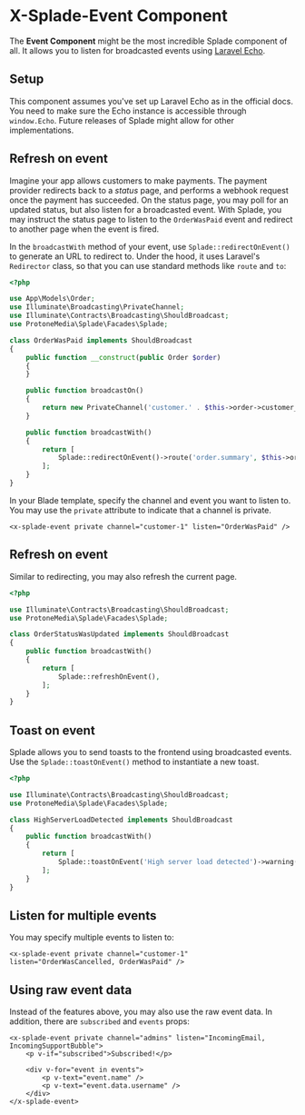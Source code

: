 # X-Splade-Event Component

The **Event Component** might be the most incredible Splade component of all. It allows you to listen for broadcasted events using [Laravel Echo](https://laravel.com/docs/9.x/broadcasting#client-side-installation).

## Setup

This component assumes you've set up Laravel Echo as in the official docs. You need to make sure the Echo instance is accessible through `window.Echo`. Future releases of Splade might allow for other implementations.

## Refresh on event

Imagine your app allows customers to make payments. The payment provider redirects back to a *status* page, and performs a webhook request once the payment has succeeded. On the status page, you may poll for an updated status, but also listen for a broadcasted event. With Splade, you may instruct the status page to listen to the `OrderWasPaid` event and redirect to another page when the event is fired.

In the `broadcastWith` method of your event, use `Splade::redirectOnEvent()` to generate an URL to redirect to. Under the hood, it uses Laravel's `Redirector` class, so that you can use standard methods like `route` and `to`:

```php
<?php

use App\Models\Order;
use Illuminate\Broadcasting\PrivateChannel;
use Illuminate\Contracts\Broadcasting\ShouldBroadcast;
use ProtoneMedia\Splade\Facades\Splade;

class OrderWasPaid implements ShouldBroadcast
{
    public function __construct(public Order $order)
    {
    }

    public function broadcastOn()
    {
        return new PrivateChannel('customer.' . $this->order->customer_id);
    }

    public function broadcastWith()
    {
        return [
            Splade::redirectOnEvent()->route('order.summary', $this->order->id),
        ];
    }
}
```

In your Blade template, specify the channel and event you want to listen to. You may use the `private` attribute to indicate that a channel is private.

```blade
<x-splade-event private channel="customer-1" listen="OrderWasPaid" />
```

## Refresh on event

Similar to redirecting, you may also refresh the current page.

```php
<?php

use Illuminate\Contracts\Broadcasting\ShouldBroadcast;
use ProtoneMedia\Splade\Facades\Splade;

class OrderStatusWasUpdated implements ShouldBroadcast
{
    public function broadcastWith()
    {
        return [
            Splade::refreshOnEvent(),
        ];
    }
}
```

## Toast on event

Splade allows you to send toasts to the frontend using broadcasted events. Use the `Splade::toastOnEvent()` method to instantiate a new toast.

```php
<?php

use Illuminate\Contracts\Broadcasting\ShouldBroadcast;
use ProtoneMedia\Splade\Facades\Splade;

class HighServerLoadDetected implements ShouldBroadcast
{
    public function broadcastWith()
    {
        return [
            Splade::toastOnEvent('High server load detected')->warning(),
        ];
    }
}
```

## Listen for multiple events

You may specify multiple events to listen to:

```blade
<x-splade-event private channel="customer-1" listen="OrderWasCancelled, OrderWasPaid" />
```

## Using raw event data

Instead of the features above, you may also use the raw event data. In addition, there are `subscribed` and `events` props:

```blade
<x-splade-event private channel="admins" listen="IncomingEmail, IncomingSupportBubble">
    <p v-if="subscribed">Subscribed!</p>

    <div v-for="event in events">
        <p v-text="event.name" />
        <p v-text="event.data.username" />
    </div>
</x-splade-event>
```